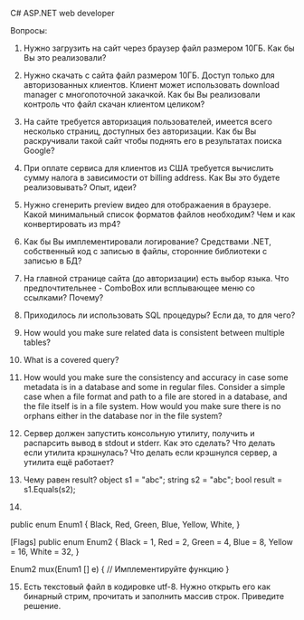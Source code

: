 
C# ASP.NET web developer
 
Вопросы:
 
1. Нужно загрузить на сайт через браузер файл размером 10ГБ. Как бы Вы это реализовали?
 
2. Нужно скачать с сайта файл размером 10ГБ. Доступ только для авторизованных клиентов. Клиент может использовать download manager с многопоточной закачкой. Как бы Вы реализовали контроль что файл скачан клиентом целиком?
 
3. На сайте требуется авторизация пользователей, имеется всего несколько страниц, доступных без авторизации. Как бы Вы раскручивали такой сайт чтобы поднять его в результатах поиска Google?
 
4. При оплате сервиса для клиентов из США требуется вычислить сумму налога в зависимости от billing address. Как Вы это будете реализовывать? Опыт, идеи?
 
5. Нужно сгенерить preview видео для отображаения в браузере. Какой минимальный список форматов файлов необходим? Чем и как конвертировать из mp4?
 
6. Как бы Вы имплементировали логирование? Средствами .NET, собственный код с записью в файлы, сторонние библиотеки с записью в БД?
 
7. На главной странице сайта (до авторизации) есть выбор языка. Что предпочтительнее - ComboBox или всплывающее меню со ссылками? Почему?
 
8. Приходилось ли использовать SQL процедуры? Если да, то для чего?

9. How would you make sure related data is consistent between multiple tables?

10. What is a covered query?

11. How would you make sure the consistency and accuracy in case some metadata is in a database and some in regular files. Consider a simple case when a file format and path to a file are stored in a database, and the file itself is in a file system. How would you make sure there is no orphans either in the database nor in the file system?
 
12. Сервер должен запустить консольную утилиту, получить и распарсить вывод в stdout и stderr. Как это сделать? Что делать если утилита крэшнулась? Что делать если крэшнулся сервер, а утилита ещё работает?
 
13. Чему равен result?
object s1 = "abc";
string s2 = "abc";
bool result = s1.Equals(s2);
 
14.
public enum Enum1
{
  Black,
  Red,
  Green,
  Blue,
  Yellow,
  White,
}
 
[Flags]
public enum Enum2
{
  Black = 1,
  Red = 2,
  Green = 4,
  Blue = 8,
  Yellow = 16,
  White = 32,
}
 
Enum2 mux(Enum1 [] e)
{
  // Имплементируйте функцию
}
 
15. Есть текстовый файл в кодировке utf-8. Нужно открыть его как бинарный стрим, прочитать и заполнить массив строк. Приведите решение.
